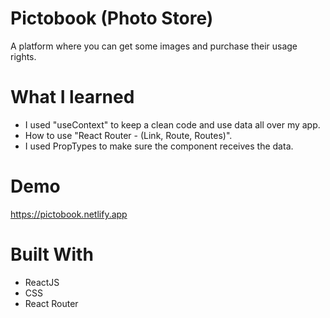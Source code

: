# Pictobook (Photo Store)
A platform where you can get some images and purchase their usage rights.

# What I learned
 - I used "useContext" to keep a clean code and use data all over my app.
 - How to use "React Router - (Link, Route, Routes)".
 - I used PropTypes to make sure the component receives the data.

# Demo 
https://pictobook.netlify.app

# Built With
- ReactJS
- CSS
- React Router
